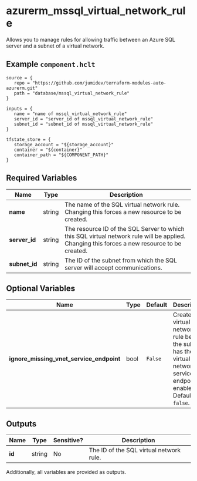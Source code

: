 # azurerm_mssql_virtual_network_rule

Allows you to manage rules for allowing traffic between an Azure SQL server and a subnet of a virtual network.

## Example `component.hclt`

```hcl
source = {
   repo = "https://github.com/jumidev/terraform-modules-auto-azurerm.git" 
   path = "database/mssql_virtual_network_rule" 
}

inputs = {
   name = "name of mssql_virtual_network_rule" 
   server_id = "server_id of mssql_virtual_network_rule" 
   subnet_id = "subnet_id of mssql_virtual_network_rule" 
}

tfstate_store = {
   storage_account = "${storage_account}" 
   container = "${container}" 
   container_path = "${COMPONENT_PATH}" 
}

```

## Required Variables

| Name | Type |  Description |
| ---- | --------- |  ----------- |
| **name** | string |  The name of the SQL virtual network rule. Changing this forces a new resource to be created. | 
| **server_id** | string |  The resource ID of the SQL Server to which this SQL virtual network rule will be applied. Changing this forces a new resource to be created. | 
| **subnet_id** | string |  The ID of the subnet from which the SQL server will accept communications. | 

## Optional Variables

| Name | Type |  Default  |  Description |
| ---- | --------- |  ----------- | ----------- |
| **ignore_missing_vnet_service_endpoint** | bool |  `False`  |  Create the virtual network rule before the subnet has the virtual network service endpoint enabled. Defaults to `false`. | 



## Outputs

| Name | Type | Sensitive? | Description |
| ---- | ---- | --------- | --------- |
| **id** | string | No  | The ID of the SQL virtual network rule. | 

Additionally, all variables are provided as outputs.
